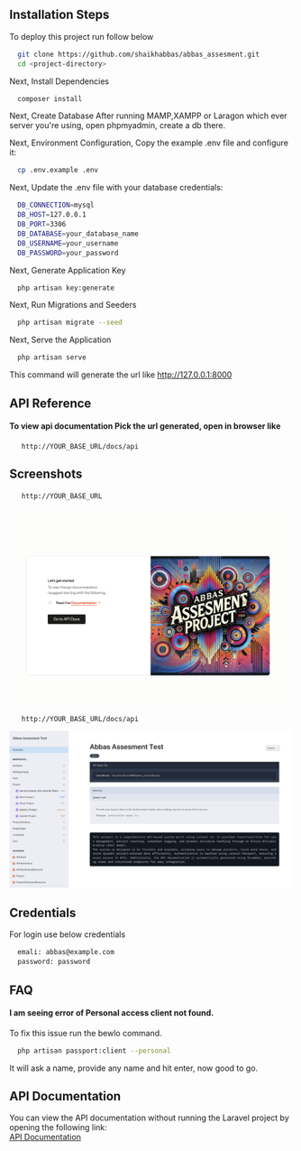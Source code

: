 
## Installation Steps

To deploy this project run follow below

```bash
  git clone https://github.com/shaikhabbas/abbas_assesment.git
  cd <project-directory>
```
Next,
Install Dependencies

```bash
  composer install
```

Next, Create Database After running MAMP,XAMPP or Laragon which ever server you're using, open phpmyadmin, create a db there.

Next, Environment Configuration, Copy the example .env file and configure it:

```bash
  cp .env.example .env
```

Next, Update the .env file with your database credentials:

```bash
  DB_CONNECTION=mysql
  DB_HOST=127.0.0.1
  DB_PORT=3306
  DB_DATABASE=your_database_name
  DB_USERNAME=your_username
  DB_PASSWORD=your_password
```
Next, Generate Application Key

```bash
  php artisan key:generate
```

Next, Run Migrations and Seeders

```bash
  php artisan migrate --seed
```

Next, Serve the Application
```bash
  php artisan serve
```

This command will generate the url like http://127.0.0.1:8000


## API Reference

#### To view api documentation Pick the url generated, open in browser like 


```http
   http://YOUR_BASE_URL/docs/api
```


## Screenshots

```http
   http://YOUR_BASE_URL
```
![App Screenshot](/public/home-2.png)

```http
   http://YOUR_BASE_URL/docs/api
```
![App Screenshot](/public/api.png)


## Credentials

For login use below credentials

```bash
  emali: abbas@example.com
  password: password
```


## FAQ

#### I am seeing error of Personal access client not found. 

To fix this issue run the bewlo command.
```bash
  php artisan passport:client --personal
```
It will ask a name, provide any name and hit enter, now good to go. 


## API Documentation

You can view the API documentation without running the Laravel project by opening the following link:  
[API Documentation](https://shaikhabbas.github.io/abbas_assesment/Api_Doc.html)




